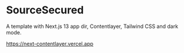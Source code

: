 # SourceSecured

A template with Next.js 13 app dir, Contentlayer, Tailwind CSS and dark mode.

https://next-contentlayer.vercel.app


